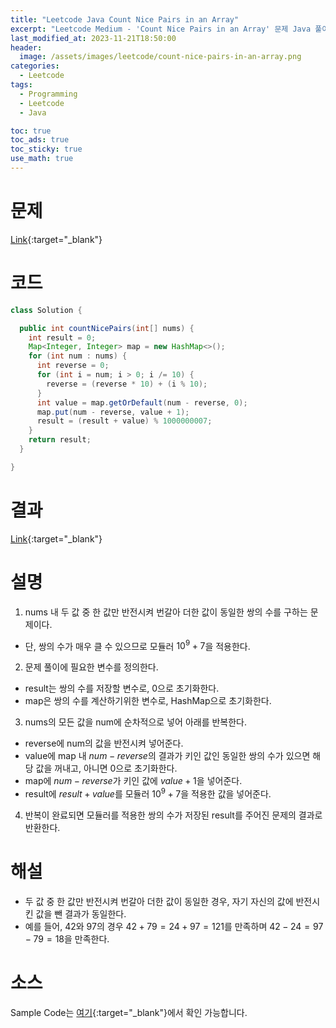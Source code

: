 ```yaml
---
title: "Leetcode Java Count Nice Pairs in an Array"
excerpt: "Leetcode Medium - 'Count Nice Pairs in an Array' 문제 Java 풀이"
last_modified_at: 2023-11-21T18:50:00
header:
  image: /assets/images/leetcode/count-nice-pairs-in-an-array.png
categories:
  - Leetcode
tags:
  - Programming
  - Leetcode
  - Java

toc: true
toc_ads: true
toc_sticky: true
use_math: true
---
```

# 문제
[Link](https://leetcode.com/problems/count-nice-pairs-in-an-array){:target="_blank"}

# 코드
```java
class Solution {

  public int countNicePairs(int[] nums) {
    int result = 0;
    Map<Integer, Integer> map = new HashMap<>();
    for (int num : nums) {
      int reverse = 0;
      for (int i = num; i > 0; i /= 10) {
        reverse = (reverse * 10) + (i % 10);
      }
      int value = map.getOrDefault(num - reverse, 0);
      map.put(num - reverse, value + 1);
      result = (result + value) % 1000000007;
    }
    return result;
  }

}
```

# 결과
[Link](https://leetcode.com/problems/count-nice-pairs-in-an-array/submissions/1103351421/){:target="_blank"}

# 설명
1. nums 내 두 값 중 한 값만 반전시켜 번갈아 더한 값이 동일한 쌍의 수를 구하는 문제이다.
- 단, 쌍의 수가 매우 클 수 있으므로 모듈러 $10^9 + 7$을 적용한다.

2. 문제 풀이에 필요한 변수를 정의한다.
- result는 쌍의 수를 저장할 변수로, 0으로 초기화한다.
- map은 쌍의 수를 계산하기위한 변수로, HashMap으로 초기화한다.

3. nums의 모든 값을 num에 순차적으로 넣어 아래를 반복한다.
- reverse에 num의 값을 반전시켜 넣어준다.
- value에 map 내 $num - reverse$의 결과가 키인 값인 동일한 쌍의 수가 있으면 해당 값을 꺼내고, 아니면 0으로 초기화한다.
- map에 $num - reverse$가 키인 값에 $value + 1$을 넣어준다.
- result에 $result + value$를 모듈러 $10^9 + 7$을 적용한 값을 넣어준다.
  
4. 반복이 완료되면 모듈러를 적용한 쌍의 수가 저장된 result를 주어진 문제의 결과로 반환한다.

# 해설
- 두 값 중 한 값만 반전시켜 번갈아 더한 값이 동일한 경우, 자기 자신의 값에 반전시킨 값을 뺀 결과가 동일한다.
- 예를 들어, 42와 97의 경우 $42 + 79 = 24 + 97 = 121$를 만족하며 $42 - 24 = 97 - 79 = 18$을 만족한다.

# 소스
Sample Code는 [여기](https://github.com/GracefulSoul/leetcode/blob/master/src/main/java/gracefulsoul/problems/CountNicePairsInAnArray.java){:target="_blank"}에서 확인 가능합니다.
